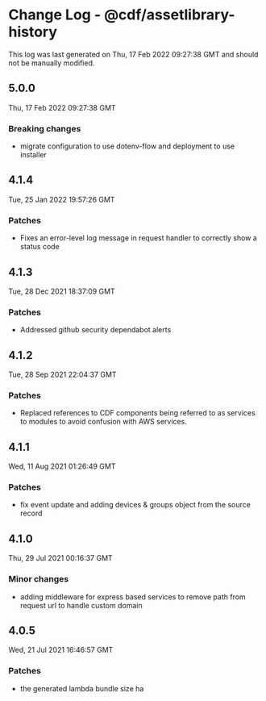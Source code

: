# Change Log - @cdf/assetlibrary-history

This log was last generated on Thu, 17 Feb 2022 09:27:38 GMT and should not be manually modified.

## 5.0.0
Thu, 17 Feb 2022 09:27:38 GMT

### Breaking changes

- migrate configuration to use dotenv-flow and deployment to use installer

## 4.1.4
Tue, 25 Jan 2022 19:57:26 GMT

### Patches

- Fixes an error-level log message in request handler to correctly show a status code

## 4.1.3
Tue, 28 Dec 2021 18:37:09 GMT

### Patches

- Addressed github security dependabot alerts

## 4.1.2
Tue, 28 Sep 2021 22:04:37 GMT

### Patches

- Replaced references to CDF components being referred to as services to modules to avoid confusion with AWS services.

## 4.1.1
Wed, 11 Aug 2021 01:26:49 GMT

### Patches

- fix event update and adding devices & groups object from the source record

## 4.1.0
Thu, 29 Jul 2021 00:16:37 GMT

### Minor changes

- adding middleware for express based services to remove path from request url to handle custom domain

## 4.0.5
Wed, 21 Jul 2021 16:46:57 GMT

### Patches

-  the generated lambda bundle size ha


